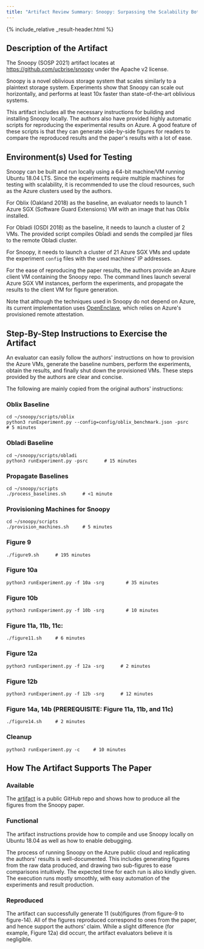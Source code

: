 ```yaml
---
title: "Artifact Review Summary: Snoopy: Surpassing the Scalability Bottleneck of Oblivious Storage"
---
```


{% include_relative _result-header.html %}

## Description of the Artifact

The Snoopy (SOSP 2021) artifact locates at <https://github.com/ucbrise/snoopy> under the Apache v2 license.

Snoopy is a novel oblivious storage system that scales similarly to a plaintext storage system. Experiments show that Snoopy can scale out horizontally, and performs at least 10x faster than state-of-the-art oblivious systems.

This artifact includes all the necessary instructions for building and installing Snoopy locally. The authors also have provided highly automatic scripts for reproducing the experimental results on Azure. A good feature of these scripts is that they can generate side-by-side figures for readers to compare the reproduced results and the paper's results with a lot of ease.


## Environment(s) Used for Testing

Snoopy can be built and run locally using a 64-bit machine/VM running Ubuntu 18.04 LTS. Since the experiments require multiple machines for testing with scalability, it is recommended to use the cloud resources, such as the Azure clusters used by the authors.

For Oblix (Oakland 2018) as the baseline, an evaluator needs to launch 1 Azure SGX (Software Guard Extensions) VM with an image that has Oblix installed. 

For Obladi (OSDI 2018) as the baseline, it needs to launch a cluster of 2 VMs. The provided script compiles Obladi and sends the compiled jar files to the remote Obladi cluster.

For Snoopy, it needs to launch a cluster of 21 Azure SGX VMs and update the experiment `config` files with the used machines' IP addresses.

For the ease of reproducing the paper results, the authors provide an Azure client VM containing the Snoopy repo. The command lines launch several Azure SGX VM instances, perform the experiments, and propagate the results to the client VM for figure generation.

Note that although the techniques used in Snoopy do not depend on Azure, its current implementation uses [OpenEnclave](https://github.com/openenclave/openenclave), which relies on Azure's provisioned remote attestation.


## Step-By-Step Instructions to Exercise the Artifact

An evaluator can easily follow the authors' instructions on how to provision the Azure VMs, generate the baseline numbers, perform the experiments, obtain the results, and finally shut down the provisioned VMs. These steps provided by the authors are clear and concise.

The following are mainly copied from the original authors' instructions:

### Oblix Baseline
```
cd ~/snoopy/scripts/oblix
python3 runExperiment.py --config=config/oblix_benchmark.json -psrc     # 5 minutes
```

### Obladi Baseline
```
cd ~/snoopy/scripts/obladi
python3 runExperiment.py -psrc      # 15 minutes
```

### Propagate Baselines
```
cd ~/snoopy/scripts
./process_baselines.sh      # <1 minute
```

### Provisioning Machines for Snoopy
```
cd ~/snoopy/scripts
./provision_machines.sh     # 5 minutes
```

### Figure 9
```
./figure9.sh      # 195 minutes
```

### Figure 10a
```
python3 runExperiment.py -f 10a -srg        # 35 minutes
```

### Figure 10b
```
python3 runExperiment.py -f 10b -srg        # 10 minutes
```

### Figure 11a, 11b, 11c:
```
./figure11.sh     # 6 minutes
```

### Figure 12a
```
python3 runExperiment.py -f 12a -srg      # 2 minutes
```

### Figure 12b
```
python3 runExperiment.py -f 12b -srg      # 12 minutes
```

### Figure 14a, 14b (PREREQUISITE: Figure 11a, 11b, and 11c)
```
./figure14.sh     # 2 minutes
```

### Cleanup
```
python3 runExperiment.py -c     # 10 minutes
```

## How The Artifact Supports The Paper

### Available

The [artifact](https://github.com/ucbrise/snoopy) is a public GitHub repo and shows how to produce all the figures from the Snoopy paper.

### Functional

The artifact instructions provide how to compile and use Snoopy locally on Ubuntu 18.04 as well as how to enable debugging.

The process of running Snoopy on the Azure public cloud and replicating the authors' results is well-documented. This includes generating figures from the raw data produced, and drawing two sub-figures to ease comparisons intuitively. The expected time for each run is also kindly given. The execution runs mostly smoothly, with easy automation of the experiments and result production.

### Reproduced

The artifact can successfully generate 11 (sub)figures (from figure-9 to figure-14).
All of the figures reproduced correspond to ones from the paper, and hence support the authors' claim. While a slight difference (for example, Figure 12a) did occurr, the artifact evaluators believe it is negligible.


